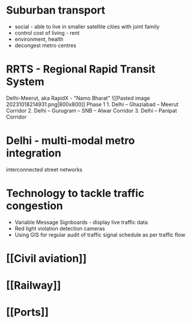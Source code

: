 # Suburban transport
- social - able to live in smaller satellite cities with joint family
- control cost of living - rent
- environment, health
- decongest metro centres
# RRTS - Regional Rapid Transit System
Delhi-Meerut, aka RapidX - "Namo Bharat"
![[Pasted image 20231018214931.png|800x800]]
Phase 1
1. Delhi – Ghaziabad – Meerut Corridor
2. Delhi – Gurugram – SNB – Alwar Corridor
3. Delhi – Panipat Corridor
# Delhi - multi-modal metro integration
interconnected street networks
# Technology to tackle traffic congestion
- Variable Message Signboards - display live traffic data
- Red light violation detection cameras
- Using GIS for regular audit of traffic signal schedule as per traffic flow
# [[Civil aviation]]
# [[Railway]]
# [[Ports]]
